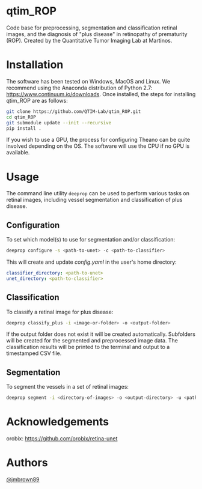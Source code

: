 # qtim_ROP
Code base for preprocessing, segmentation and classification retinal images, and the diagnosis of "plus disease" in retinopathy of prematurity (ROP).
Created by the Quantitative Tumor Imaging Lab at Martinos.

# Installation

The software has been tested on Windows, MacOS and Linux.
We recommend using the Anaconda distribution of Python 2.7: https://www.continuum.io/downloads. 
Once installed, the steps for installing qtim_ROP are as follows:
```bash
git clone https://github.com/QTIM-Lab/qtim_ROP.git
cd qtim_ROP
git submodule update --init --recursive
pip install .
```

If you wish to use a GPU, the process for configuring Theano can
be quite involved depending on the OS. The software will use the 
CPU if no GPU is available.

# Usage
The command line utility `deeprop` can be used to perform various tasks on
retinal images, including vessel segmentation and classification of plus disease.

## Configuration

To set which model(s) to use for segmentation and/or classification:

```bash
deeprop configure -s <path-to-unet> -c <path-to-classifier>
```
This will create and update *config.yaml* in the user's home directory:

```yaml
classifier_directory: <path-to-unet>
unet_directory: <path-to-classifier>
```

## Classification

To classify a retinal image for plus disease:

```bash
deeprop classify_plus -i <image-or-folder> -o <output-folder>
```

If the output folder does not exist it will be created automatically. Subfolders
will be created for the segmented and preprocessed image data. The classification
results will be printed to the terminal and output to a timestamped CSV file.

## Segmentation

To segment the vessels in a set of retinal images:

```bash
deeprop segment -i <directory-of-images> -o <output-directory> -u <path-to-unet>
```

# Acknowledgements
orobix: https://github.com/orobix/retina-unet

# Authors
[@jmbrown89](https://github.com/jmbrown89)